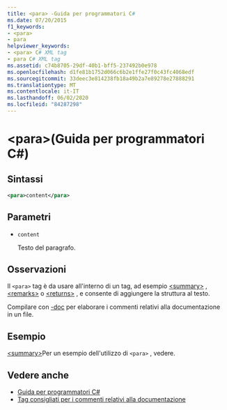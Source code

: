 ```yaml
---
title: <para> -Guida per programmatori C#
ms.date: 07/20/2015
f1_keywords:
- <para>
- para
helpviewer_keywords:
- <para> C# XML tag
- para C# XML tag
ms.assetid: c74b8705-29df-40b1-bff5-237492b0e978
ms.openlocfilehash: d1fe81b1752d066c6b2e1ffe27f0c43fc4068edf
ms.sourcegitcommit: 33deec3e814238fb18a49b2a7e89278e27888291
ms.translationtype: MT
ms.contentlocale: it-IT
ms.lasthandoff: 06/02/2020
ms.locfileid: "84287298"
---
```

# <a name="para-c-programming-guide"></a>\<para>(Guida per programmatori C#)

## <a name="syntax"></a>Sintassi

```xml
<para>content</para>
```

## <a name="parameters"></a>Parametri

- `content`

  Testo del paragrafo.

## <a name="remarks"></a>Osservazioni

Il `<para>` tag è da usare all'interno di un tag, ad esempio [\<summary>](./summary.md) , [\<remarks>](./remarks.md) o [\<returns>](./returns.md) , e consente di aggiungere la struttura al testo.

Compilare con [-doc](../../language-reference/compiler-options/doc-compiler-option.md) per elaborare i commenti relativi alla documentazione in un file.

## <a name="example"></a>Esempio

[\<summary>](./summary.md)Per un esempio dell'utilizzo di `<para>` , vedere.

## <a name="see-also"></a>Vedere anche

- [Guida per programmatori C#](../index.md)
- [Tag consigliati per i commenti relativi alla documentazione](./recommended-tags-for-documentation-comments.md)
